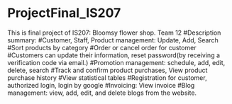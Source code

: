 # ProjectFinal_IS207
This is final project of IS207: Bloomsy flower shop. Team 12
 #Description summary: 
 #Customer, Staff, Product management: Update, Add, Search
 #Sort products by category
 #Order or cancel order for customer
 #Customers can update their information, reset password(by receiving a verification code via email.)
 #Promotion management: schedule, add, edit, delete, search
 #Track and confirm product purchases, View product purchase history
 #View statistical tables
 #Registration for customer, authorized login, login by google
 #Invoicing: View invoice
 #Blog management: view, add, edit, and delete blogs from the website.
